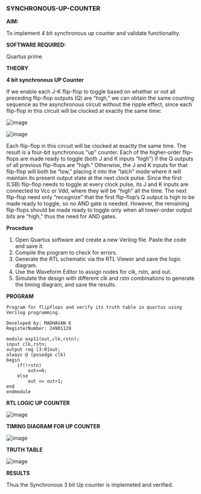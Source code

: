 ### SYNCHRONOUS-UP-COUNTER

**AIM:**

To implement 4 bit synchronous up counter and validate functionality.

**SOFTWARE REQUIRED:**

Quartus prime

**THEORY**

**4 bit synchronous UP Counter**

If we enable each J-K flip-flop to toggle based on whether or not all preceding flip-flop outputs (Q) are “high,” we can obtain the same counting sequence as the asynchronous circuit without the ripple effect, since each flip-flop in this circuit will be clocked at exactly the same time:

![image](https://github.com/naavaneetha/SYNCHRONOUS-UP-COUNTER/assets/154305477/d5db3fa0-e413-404c-b80e-b2f39d82e7e8)


![image](https://github.com/naavaneetha/SYNCHRONOUS-UP-COUNTER/assets/154305477/52cb61eb-d04b-442d-810c-31185a68410b)

Each flip-flop in this circuit will be clocked at exactly the same time.
The result is a four-bit synchronous “up” counter. Each of the higher-order flip-flops are made ready to toggle (both J and K inputs “high”) if the Q outputs of all previous flip-flops are “high.”
Otherwise, the J and K inputs for that flip-flop will both be “low,” placing it into the “latch” mode where it will maintain its present output state at the next clock pulse.
Since the first (LSB) flip-flop needs to toggle at every clock pulse, its J and K inputs are connected to Vcc or Vdd, where they will be “high” all the time.
The next flip-flop need only “recognize” that the first flip-flop’s Q output is high to be made ready to toggle, so no AND gate is needed.
However, the remaining flip-flops should be made ready to toggle only when all lower-order output bits are “high,” thus the need for AND gates.

**Procedure**

1. Open Quartus software and create a new Verilog file. Paste the code and save it.
2. Compile the program to check for errors.
3. Generate the RTL schematic via the RTL Viewer and save the logic diagram.
4. Use the Waveform Editor to assign nodes for clk, rstn, and out.
5. Simulate the design with different clk and rstn combinations to generate the timing diagram, and save the results.

**PROGRAM**

```
Program for flipflops and verify its truth table in quartus using Verilog programming. 

Developed by: MADHAVAN K
RegisterNumber: 24901129
```
```
module exp11(out,clk,rstn);
input clk,rstn;
output reg [3:0]out;
always @ (posedge clk)
begin
	if(!rstn)
		out<=0;
	else
		out <= out+1;
end
endmodule
```
**RTL LOGIC UP COUNTER**

![image](https://github.com/user-attachments/assets/87e1983d-832f-4714-8322-8a6745f9b587)


**TIMING DIAGRAM FOR UP COUNTER**

![image](https://github.com/user-attachments/assets/88511d8e-55c0-47df-80cb-f639a0cea23b)


**TRUTH TABLE**

![image](https://github.com/user-attachments/assets/0fb8b9e7-90ef-4bd0-ad9c-264bcf904281)


**RESULTS**

Thus the Synchronous 3 bit Up counter is implemeted and verified.
